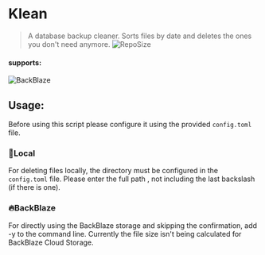# Klean
> A database backup cleaner. Sorts files by date and deletes the ones you don't need anymore. 
![RepoSize](https://img.shields.io/github/repo-size/kevinkosterr/Klean)

#### supports:
![BackBlaze](https://www.backblaze.com/pics/backblaze-logo.gif)
<br>

## Usage:

Before using this script please configure it using the provided `config.toml` file. 

### :file_folder:Local

For deleting files locally, the directory must be configured in the `config.toml` file. Please enter the full path , not including the last backslash (if there is one).

### :fire:BackBlaze

For directly using the BackBlaze storage and skipping the confirmation, add -y to the command line. Currently the file size isn't being calculated for BackBlaze Cloud Storage. 

